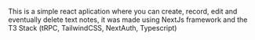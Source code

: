 This is a simple react aplication where you can create, record, edit and eventually delete text notes, it was made using NextJs framework and the T3 Stack (tRPC, TailwindCSS, NextAuth, Typescript)
